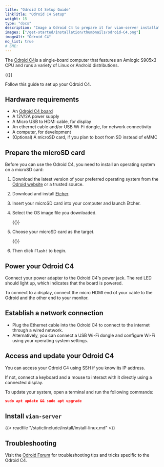 ```yaml
---
title: "Odroid C4 Setup Guide"
linkTitle: "Odroid C4 Setup"
weight: 15
type: "docs"
description: "Image a Odroid C4 to prepare it for viam-server installation."
images: ["/get-started/installation/thumbnails/odroid-C4.png"]
imageAlt: "Odroid C4"
no_list: true
# SME:
---
```


The [Odroid C4](https://wiki.odroid.com/start)is a single-board computer that features an Amlogic S905x3 CPU and runs a variety of Linux or Android distributions.

{{<imgproc src="get-started/installation/thumbnails/odroid-c4.png" alt="The Odroid C4 single board computer." resize="350x" declaredimensions=true >}}

Follow this guide to set up your Odroid C4.

## Hardware requirements

- An [Odroid C4 board](https://www.raspberrypi.com/products/raspberry-pi-4-model-b/)
- A 12V/2A power supply
- A Micro USB to HDMI cable, for display
- An ethernet cable and/or USB Wi-Fi dongle, for network connectivity
- A computer, for development
- (Optional) A microSD card, if you plan to boot from SD instead of eMMC

## Prepare the microSD card

Before you can use the Odroid C4, you need to install an operating system on a microSD card:

1. Download the latest version of your preferred operating system from the [Odroid website](https://wiki.odroid.com/getting_started/os_installation_guide#downloads) or a trusted source.
1. Download and install [Etcher](https://etcher.balena.io/a).
1. Insert your microSD card into your computer and launch Etcher.
1. Select the OS image file you downloaded.

   {{<imgproc src="get-started/installation/odroidc4-setup/etcher-choose-os.png" alt="The etcher imager with an ubuntu OS image set as the first option." resize="700x" style="min-width: 600px" declaredimensions=true >}}

1. Choose your microSD card as the target.

   {{<imgproc src="get-started/installation/odroidc4-setup/etcher-choose-os.png" alt="The etcher imager with a generic microSD card selected as the target" resize="700x" style="min-width: 600px" declaredimensions=true >}}

1. Then click `Flash!` to begin.

## Power your Odroid C4

Connect your power adapter to the Odroid C4's power jack.
The red LED should light up, which indicates that the board is powered.

To connect to a display, connect the micro HDMI end of your cable to the Odroid and the other end to your monitor.

## Establish a network connection

- Plug the Ethernet cable into the Odroid C4 to connect to the internet through a wired network.
- Alternatively, you can connect a USB Wi-Fi dongle and configure Wi-Fi using your operating system settings.

## Access and update your Odroid C4

You can access your Odroid C4 using SSH if you know its IP address.

If not, connect a keyboard and a mouse to interact with it directly using a connected display.

To update your system, open a terminal and run the following commands:

```json
sudo apt update && sudo apt upgrade
```

## Install `viam-server`

{{< readfile "/static/include/install/install-linux.md" >}}

## Troubleshooting

Visit the [Odroid Forum](https://forum.odroid.com/viewforum.php?f=200) for troubleshooting tips and tricks specific to the Odroid C4.
